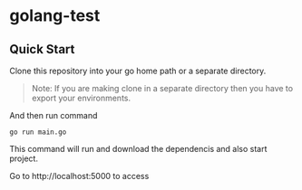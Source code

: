 # golang-test

## Quick Start
Clone this repository into your go home path or a separate directory.
> Note: If you are making clone in a separate directory then you have to export your environments.

And then run command
``` 
go run main.go
```
This command will run and download the dependencis and also start project. 

Go to http://localhost:5000 to access 
